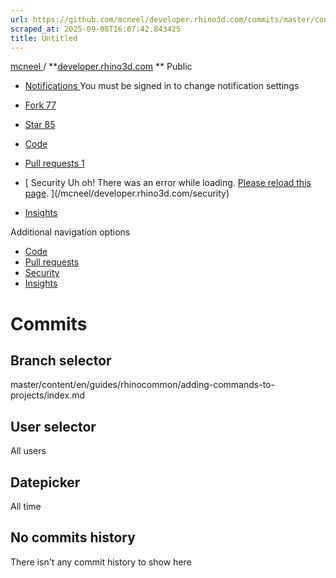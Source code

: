 ```yaml
---
url: https://github.com/mcneel/developer.rhino3d.com/commits/master/content/en/guides/rhinocommon/adding-commands-to-projects/index.md
scraped_at: 2025-09-08T16:07:42.843425
title: Untitled
---
```


[ mcneel ](/mcneel) / **[developer.rhino3d.com](/mcneel/developer.rhino3d.com)
** Public

  * [ Notifications ](/login?return_to=%2Fmcneel%2Fdeveloper.rhino3d.com) You must be signed in to change notification settings
  * [ Fork 77 ](/login?return_to=%2Fmcneel%2Fdeveloper.rhino3d.com)
  * [ Star  85 ](/login?return_to=%2Fmcneel%2Fdeveloper.rhino3d.com)

  * [ Code ](/mcneel/developer.rhino3d.com)
  * [ Pull requests 1 ](/mcneel/developer.rhino3d.com/pulls)
  * [ Security Uh oh!  There was an error while loading. [Please reload this page](). ](/mcneel/developer.rhino3d.com/security)
  * [ Insights ](/mcneel/developer.rhino3d.com/pulse)

Additional navigation options

  * [ Code  ](/mcneel/developer.rhino3d.com)
  * [ Pull requests  ](/mcneel/developer.rhino3d.com/pulls)
  * [ Security  ](/mcneel/developer.rhino3d.com/security)
  * [ Insights  ](/mcneel/developer.rhino3d.com/pulse)

# Commits

## Branch selector

master/content/en/guides/rhinocommon/adding-commands-to-projects/index.md

## User selector

All users

## Datepicker

All time

## No commits history

There isn't any commit history to show here

